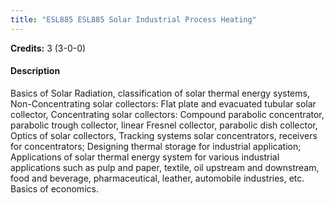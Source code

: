 ```yaml
---
title: "ESL885 ESL885 Solar Industrial Process Heating"
---
```

**Credits:** 3 (3-0-0)

#### Description
Basics of Solar Radiation, classification of solar thermal energy systems, Non-Concentrating solar collectors: Flat plate and evacuated tubular solar collector, Concentrating solar collectors: Compound parabolic concentrator, parabolic trough collector, linear Fresnel collector, parabolic dish collector, Optics of solar collectors, Tracking systems solar concentrators, receivers for concentrators; Designing thermal storage for industrial application; Applications of solar thermal energy system for various industrial applications such as pulp and paper, textile, oil upstream and downstream, food and beverage, pharmaceutical, leather, automobile industries, etc. Basics of economics.